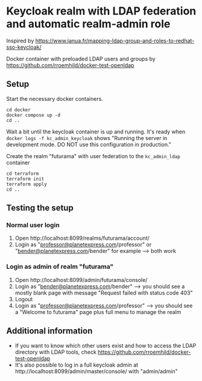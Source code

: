 # Keycloak realm with LDAP federation and automatic realm-admin role

Inspired by https://www.janua.fr/mapping-ldap-group-and-roles-to-redhat-sso-keycloak/

Docker container with preloaded LDAP users and groups by https://github.com/rroemhild/docker-test-openldap

## Setup

Start the necessary docker containers.

```
cd docker
docker compose up -d
cd ..
```

Wait a bit until the keycloak container is up and running.
It's ready when `docker logs -f kc_admin_keycloak` shows "Running the server in development mode. DO NOT use this configuration in production."

Create the realm "futurama" with user federation to the `kc_admin_ldap` container

```
cd terraform
terraform init
terraform apply
cd ..
```

## Testing the setup

### Normal user login

1. Open http://localhost:8099/realms/futurama/account/
2. Login as "professor@planetexpress.com/professor" or "bender@planetexpress.com/bender" for example --> both work

### Login as admin of realm "futurama" 

1. Open http://localhost:8099/admin/futurama/console/
2. Login as "bender@planetexpress.com/bender" --> you should see a mostly blank page with message "Request failed with status code 403" 
3. Logout
4. Login as "professor@planetexpress.com/professor" --> you should see a "Welcome to futurama" page plus full menu to manage the realm 

## Additional information

- If you want to know which other users exist and how to access the LDAP directory with LDAP tools, check https://github.com/rroemhild/docker-test-openldap
- It's also possible to log in a full keycloak admin at http://localhost:8099/admin/master/console/ with "admin/admin"
